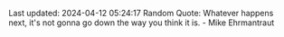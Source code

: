 Last updated: 2024-04-12 05:24:17
Random Quote: Whatever happens next, it's not gonna go down the way you think it is. - Mike Ehrmantraut